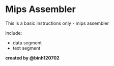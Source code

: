 # Mips Assembler

This is a basic instructions only - mips assembler

include:
* data segment
* text segment

**created by @binh120702**
